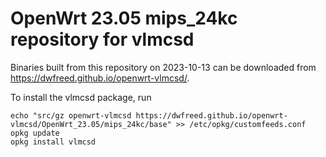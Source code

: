 OpenWrt 23.05 mips_24kc repository for vlmcsd
========

Binaries built from this repository on 2023-10-13 can be downloaded from <https://dwfreed.github.io/openwrt-vlmcsd/>.

To install the vlmcsd package, run

```
echo "src/gz openwrt-vlmcsd https://dwfreed.github.io/openwrt-vlmcsd/OpenWrt_23.05/mips_24kc/base" >> /etc/opkg/customfeeds.conf
opkg update
opkg install vlmcsd
```
